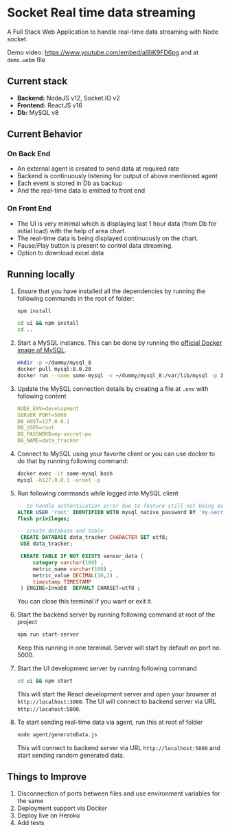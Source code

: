# Socket Real time data streaming

A Full Stack Web Application to handle real-time data streaming with Node socket.

Demo video: https://www.youtube.com/embed/alBiK9FD6pg and at `demo.webm` file

## Current stack

- **Backend:** NodeJS v12, Socket.IO v2
- **Frontend:** ReactJS v16
- **Db:** MySQL v8

## Current Behavior

### On Back End

- An external agent is created to send data at required rate
- Backend is continuously listening for output of above mentioned agent
- Each event is stored in Db as backup
- And the real-time data is emitted to front end

### On Front End

- The UI is very minimal which is displaying last 1 hour data (from Db for initial load) with the help of area chart.
- The real-time data is being displayed continuously on the chart.
- Pause/Play button is present to control data streaming.
- Option to download excel data

## Running locally

1. Ensure that you have installed all the dependencies by running the following commands in the root of folder:

   ```bash
   npm install

   cd ui && npm install
   cd ..
   ```

2. Start a MySQL instance. This can be done by running the [official Docker image of MySQL](https://hub.docker.com/_/mysql).

   ```bash
   mkdir -p ~/dummy/mysql_8
   docker pull mysql:8.0.20
   docker run --name some-mysql -v ~/dummy/mysql_8:/var/lib/mysql -p 3306:3306 -e MYSQL_ROOT_PASSWORD=my-secret-pw -d mysql:8.0.20
   ```

3. Update the MySQL connection details by creating a file at `.env` with following content

   ```yaml
   NODE_ENV=development
   SERVER_PORT=5000
   DB_HOST=127.0.0.1
   DB_USER=root
   DB_PASSWORD=my-secret-pw
   DB_NAME=data_tracker
   ```

4. Connect to MySQL using your favorite client or you can use docker to do that by running following command:

   ```bash
   docker exec -it some-mysql bash
   mysql -h127.0.0.1 -uroot -p
   ```

5. Run following commands while logged into MySQL client

   ```sql
   -- to handle authentication error due to feature still not being available in node mysql driver
   ALTER USER 'root' IDENTIFIED WITH mysql_native_password BY 'my-secret-pw';
   flush privileges;

   -- create database and table
    CREATE DATABASE data_tracker CHARACTER SET utf8;
    USE data_tracker;

    CREATE TABLE IF NOT EXISTS sensor_data (
        category varchar(100) ,
        metric_name varchar(100) ,
        metric_value DECIMAL(10,2) ,
        timestamp TIMESTAMP
    ) ENGINE=InnoDB  DEFAULT CHARSET=utf8 ;
   ```

   You can close this terminal if you want or exit it.

6. Start the backend server by running following command at root of the project

   ```bash
   npm run start-server
   ```

   Keep this running in one terminal. Server will start by default on port no. 5000.

7. Start the UI development server by running following command

   ```bash
   cd ui && npm start
   ```

   This will start the React development server and open your browser at `http://localhost:3000`. The UI will connect to backend server via URL `http://locahost:5000`.

8. To start sending real-time data via agent, run this at root of folder

   ```bash
   node agent/generateData.js
   ```

   This will connect to backend server via URL `http://localhost:5000` and start sending random generated data.

## Things to Improve

1. Disconnection of ports between files and use environment variables for the same
2. Deployment support via Docker
3. Deploy live on Heroku
4. Add tests
